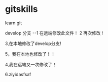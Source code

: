 # gitskills
learn git 


develop 分支 --1 在远端修改此文件！
2 再次修改！


3,在本地修改了develop分支!


5，我在本地也修改了！！

4,我在远端又一次修改了！


6.ziyidasfsaf
